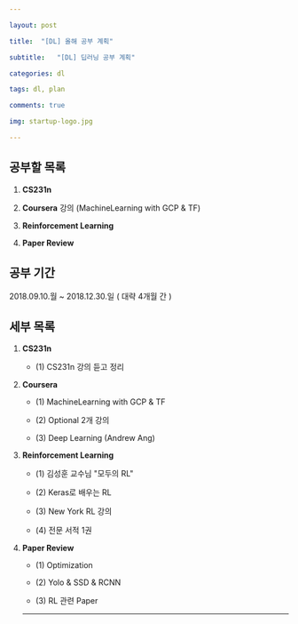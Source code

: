 ```yaml
---

layout: post

title:  "[DL] 올해 공부 계획"

subtitle:   "[DL] 딥러닝 공부 계획"

categories: dl

tags: dl, plan

comments: true

img: startup-logo.jpg

---
```






## **공부할 목록**



1. **CS231n**

2. **Coursera** 강의 (MachineLearning with GCP & TF)

3. **Reinforcement Learning**

4. **Paper Review**



## **공부 기간**



2018.09.10.월 ~ 2018.12.30.일 ( 대략 4개월 간 )



## **세부 목록**



1. **CS231n**

	- (1) CS231n 강의 듣고 정리


2. **Coursera**

	- (1) MachineLearning with GCP & TF

    - (2) Optional 2개 강의

    - (3) Deep Learning (Andrew Ang)



3. **Reinforcement Learning**

	- (1) 김성훈 교수님 "모두의 RL"

    - (2) Keras로 배우는 RL

    - (3) New York RL 강의

    - (4) 전문 서적 1권



4. **Paper Review**

	- (1) Optimization

    - (2) Yolo & SSD & RCNN

    - (3) RL 관련 Paper
    
    ___

